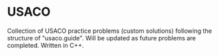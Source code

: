 # USACO
Collection of USACO practice problems (custom solutions) following the structure of "usaco.guide". Will be updated as future problems are completed. Written in C++.
